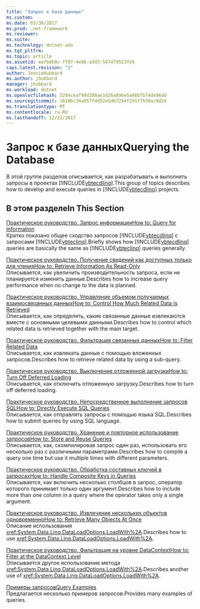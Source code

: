```yaml
---
title: "Запрос к базе данных"
ms.custom: 
ms.date: 03/30/2017
ms.prod: .net-framework
ms.reviewer: 
ms.suite: 
ms.technology: dotnet-ado
ms.tgt_pltfrm: 
ms.topic: article
ms.assetid: eefb8b0c-ff07-4e86-a3d3-567479523fe9
caps.latest.revision: "2"
author: JennieHubbard
ms.author: jhubbard
manager: jhubbard
ms.workload: dotnet
ms.openlocfilehash: 5204ceaf99d280ae1d26a896e5a66bfbf4de96dd
ms.sourcegitcommit: 16186c34a957fdd52e5db7294f291f7530ac9d24
ms.translationtype: MT
ms.contentlocale: ru-RU
ms.lasthandoff: 12/22/2017
---
```

# <a name="querying-the-database"></a><span data-ttu-id="585a8-102">Запрос к базе данных</span><span class="sxs-lookup"><span data-stu-id="585a8-102">Querying the Database</span></span>
<span data-ttu-id="585a8-103">В этой группе разделов описывается, как разрабатывать и выполнять запросы в проектах [!INCLUDE[vbtecdlinq](../../../../../../includes/vbtecdlinq-md.md)].</span><span class="sxs-lookup"><span data-stu-id="585a8-103">This group of topics describes how to develop and execute queries in [!INCLUDE[vbtecdlinq](../../../../../../includes/vbtecdlinq-md.md)] projects.</span></span>  
  
## <a name="in-this-section"></a><span data-ttu-id="585a8-104">В этом разделе</span><span class="sxs-lookup"><span data-stu-id="585a8-104">In This Section</span></span>  
 [<span data-ttu-id="585a8-105">Практическое руководство. Запрос информации</span><span class="sxs-lookup"><span data-stu-id="585a8-105">How to: Query for Information</span></span>](../../../../../../docs/framework/data/adonet/sql/linq/how-to-query-for-information.md)  
 <span data-ttu-id="585a8-106">Кратко показано общее сходство запросов [!INCLUDE[vbtecdlinq](../../../../../../includes/vbtecdlinq-md.md)] с запросами [!INCLUDE[vbteclinq](../../../../../../includes/vbteclinq-md.md)].</span><span class="sxs-lookup"><span data-stu-id="585a8-106">Briefly shows how [!INCLUDE[vbtecdlinq](../../../../../../includes/vbtecdlinq-md.md)] queries are basically the same as [!INCLUDE[vbteclinq](../../../../../../includes/vbteclinq-md.md)] queries generally.</span></span>  
  
 [<span data-ttu-id="585a8-107">Практическое руководство. Получение сведений как доступных только для чтения</span><span class="sxs-lookup"><span data-stu-id="585a8-107">How to: Retrieve Information As Read-Only</span></span>](../../../../../../docs/framework/data/adonet/sql/linq/how-to-retrieve-information-as-read-only.md)  
 <span data-ttu-id="585a8-108">Описывается, как увеличить производительность запроса, если не планируется изменять данные.</span><span class="sxs-lookup"><span data-stu-id="585a8-108">Describes how to increase query performance when no change to the data is planned.</span></span>  
  
 [<span data-ttu-id="585a8-109">Практическое руководство. Управление объемом получаемых взаимосвязанных данных</span><span class="sxs-lookup"><span data-stu-id="585a8-109">How to: Control How Much Related Data Is Retrieved</span></span>](../../../../../../docs/framework/data/adonet/sql/linq/how-to-control-how-much-related-data-is-retrieved.md)  
 <span data-ttu-id="585a8-110">Описывается, как определять, какие связанные данные извлекаются вместе с основными целевыми данными.</span><span class="sxs-lookup"><span data-stu-id="585a8-110">Describes how to control which related data is retrieved together with the main target.</span></span>  
  
 [<span data-ttu-id="585a8-111">Практическое руководство. Фильтрация связанных данных</span><span class="sxs-lookup"><span data-stu-id="585a8-111">How to: Filter Related Data</span></span>](../../../../../../docs/framework/data/adonet/sql/linq/how-to-filter-related-data.md)  
 <span data-ttu-id="585a8-112">Описывается, как извлекать данные с помощью вложенных запросов.</span><span class="sxs-lookup"><span data-stu-id="585a8-112">Describes how to retrieve related data by using a sub-query.</span></span>  
  
 [<span data-ttu-id="585a8-113">Практическое руководство. Выключение отложенной загрузки</span><span class="sxs-lookup"><span data-stu-id="585a8-113">How to: Turn Off Deferred Loading</span></span>](../../../../../../docs/framework/data/adonet/sql/linq/how-to-turn-off-deferred-loading.md)  
 <span data-ttu-id="585a8-114">Описывается, как отключить отложенную загрузку.</span><span class="sxs-lookup"><span data-stu-id="585a8-114">Describes how to turn off deferred loading.</span></span>  
  
 [<span data-ttu-id="585a8-115">Практическое руководство. Непосредственное выполнение запросов SQL</span><span class="sxs-lookup"><span data-stu-id="585a8-115">How to: Directly Execute SQL Queries</span></span>](../../../../../../docs/framework/data/adonet/sql/linq/how-to-directly-execute-sql-queries.md)  
 <span data-ttu-id="585a8-116">Описывается, как отправлять запросы с помощью языка SQL.</span><span class="sxs-lookup"><span data-stu-id="585a8-116">Describes how to submit queries by using SQL language.</span></span>  
  
 [<span data-ttu-id="585a8-117">Практическое руководство. Хранение и повторное использование запросов</span><span class="sxs-lookup"><span data-stu-id="585a8-117">How to: Store and Reuse Queries</span></span>](../../../../../../docs/framework/data/adonet/sql/linq/how-to-store-and-reuse-queries.md)  
 <span data-ttu-id="585a8-118">Описывается, как, скомпилировав запрос один раз, использовать его несколько раз с различными параметрами.</span><span class="sxs-lookup"><span data-stu-id="585a8-118">Describes how to compile a query one time but use it multiple times with different parameters.</span></span>  
  
 [<span data-ttu-id="585a8-119">Практическое руководство. Обработка составных ключей в запросах</span><span class="sxs-lookup"><span data-stu-id="585a8-119">How to: Handle Composite Keys in Queries</span></span>](../../../../../../docs/framework/data/adonet/sql/linq/how-to-handle-composite-keys-in-queries.md)  
 <span data-ttu-id="585a8-120">Описывается, как включить несколько столбцов в запрос, оператор которого принимает только один аргумент.</span><span class="sxs-lookup"><span data-stu-id="585a8-120">Describes how to include more than one column in a query where the operator takes only a single argument.</span></span>  
  
 [<span data-ttu-id="585a8-121">Практическое руководство. Извлечение нескольких объектов одновременно</span><span class="sxs-lookup"><span data-stu-id="585a8-121">How to: Retrieve Many Objects At Once</span></span>](../../../../../../docs/framework/data/adonet/sql/linq/how-to-retrieve-many-objects-at-once.md)  
 <span data-ttu-id="585a8-122">Описание использования <xref:System.Data.Linq.DataLoadOptions.LoadWith%2A>.</span><span class="sxs-lookup"><span data-stu-id="585a8-122">Describes how to use <xref:System.Data.Linq.DataLoadOptions.LoadWith%2A>.</span></span>  
  
 [<span data-ttu-id="585a8-123">Практическое руководство. Фильтрация на уровне DataContext</span><span class="sxs-lookup"><span data-stu-id="585a8-123">How to: Filter at the DataContext Level</span></span>](../../../../../../docs/framework/data/adonet/sql/linq/how-to-filter-at-the-datacontext-level.md)  
 <span data-ttu-id="585a8-124">Описывается другое использование метода <xref:System.Data.Linq.DataLoadOptions.LoadWith%2A>.</span><span class="sxs-lookup"><span data-stu-id="585a8-124">Describes another use of <xref:System.Data.Linq.DataLoadOptions.LoadWith%2A>.</span></span>  
  
 [<span data-ttu-id="585a8-125">Примеры запросов</span><span class="sxs-lookup"><span data-stu-id="585a8-125">Query Examples</span></span>](../../../../../../docs/framework/data/adonet/sql/linq/query-examples.md)  
 <span data-ttu-id="585a8-126">Предлагается несколько примеров запросов.</span><span class="sxs-lookup"><span data-stu-id="585a8-126">Provides many examples of queries.</span></span>
